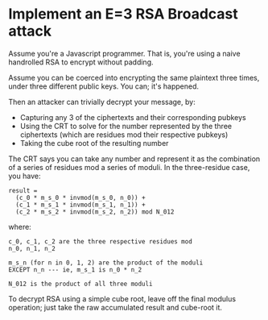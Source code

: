 # Implement an E=3 RSA Broadcast attack

Assume you're a Javascript programmer. That is, you're using a naive
handrolled RSA to encrypt without padding.

Assume you can be coerced into encrypting the same plaintext three
times, under three different public keys. You can; it's happened.

Then an attacker can trivially decrypt your message, by:

- Capturing any 3 of the ciphertexts and their corresponding pubkeys
- Using the CRT to solve for the number represented by the three
  ciphertexts (which are residues mod their respective pubkeys)
- Taking the cube root of the resulting number

The CRT says you can take any number and represent it as the
combination of a series of residues mod a series of moduli. In the
three-residue case, you have:

    result =
      (c_0 * m_s_0 * invmod(m_s_0, n_0)) +
      (c_1 * m_s_1 * invmod(m_s_1, n_1)) +
      (c_2 * m_s_2 * invmod(m_s_2, n_2)) mod N_012

where:

    c_0, c_1, c_2 are the three respective residues mod
    n_0, n_1, n_2

    m_s_n (for n in 0, 1, 2) are the product of the moduli
    EXCEPT n_n --- ie, m_s_1 is n_0 * n_2

    N_012 is the product of all three moduli

To decrypt RSA using a simple cube root, leave off the final modulus
operation; just take the raw accumulated result and cube-root it.
